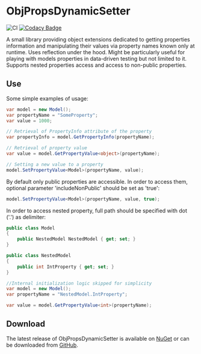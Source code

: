 # ObjPropsDynamicSetter

![CI](https://github.com/Molnix888/obj-props-dynamic-setter/workflows/CI/badge.svg) [![Codacy Badge](https://app.codacy.com/project/badge/Coverage/409ed4fb783142a397248831005bae74)](https://www.codacy.com/manual/Molnix888/obj-props-dynamic-setter/dashboard?utm_source=github.com&utm_medium=referral&utm_content=Molnix888/obj-props-dynamic-setter&utm_campaign=Badge_Coverage)

A small library providing object extensions dedicated to getting properties information and manipulating their values via property names known only at runtime. Uses reflection under the hood. Might be particularly useful for playing with models properties in data-driven testing but not limited to it. Supports nested properties access and access to non-public properties.

## Use

Some simple examples of usage:

```csharp
var model = new Model();
var propertyName = "SomeProperty";
var value = 1000;

// Retrieval of PropertyInfo attribute of the property
var propertyInfo = model.GetPropertyInfo(propertyName);

// Retrieval of property value
var value = model.GetPropertyValue<object>(propertyName);

// Setting a new value to a property
model.SetPropertyValue<Model>(propertyName, value);
```

By default only public properties are accessible. In order to access them, optional parameter 'includeNonPublic' should be set as 'true':

```csharp
model.SetPropertyValue<Model>(propertyName, value, true);
```

In order to access nested property, full path should be specified with dot ('.') as delimiter:

```csharp
public class Model
{
    public NestedModel NestedModel { get; set; }
}

public class NestedModel
{
    public int IntProperty { get; set; }
}

//Internal initialization logic skipped for simplicity
var model = new Model();
var propertyName = "NestedModel.IntProperty";

var value = model.GetPropertyValue<int>(propertyName);
```

## Download

The latest release of ObjPropsDynamicSetter is available on [NuGet](https://www.nuget.org/packages/TBD/) or can be downloaded from [GitHub](https://github.com/Molnix888/obj-props-dynamic-setter/packages).
